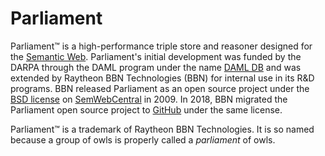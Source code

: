 # Parliament

Parliament™ is a high-performance triple store and reasoner designed for the [Semantic Web](http://www.w3.org/2001/sw/).  Parliament's initial development was funded by the DARPA through the DAML program under the name [DAML DB](http://www.daml.org/2001/09/damldb/) and was extended by Raytheon BBN Technologies (BBN) for internal use in its R&D programs.  BBN released Parliament as an open source project under the [BSD license](http://opensource.org/licenses/bsd-license.php) on [SemWebCentral](http://parliament.semwebcentral.org/) in 2009.  In 2018, BBN migrated the Parliament open source project to [GitHub](https://github.com/SemWebCentral/parliament) under the same license.

Parliament™ is a trademark of Raytheon BBN Technologies.  It is so named because a group of owls is properly called a _parliament_ of owls.
